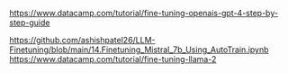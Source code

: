 https://www.datacamp.com/tutorial/fine-tuning-openais-gpt-4-step-by-step-guide

https://github.com/ashishpatel26/LLM-Finetuning/blob/main/14.Finetuning_Mistral_7b_Using_AutoTrain.ipynb
https://www.datacamp.com/tutorial/fine-tuning-llama-2
